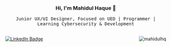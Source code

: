 <h3 align="center">Hi, I'm Mahidul Haque 👋</h3>

<p align="center"><tt>Junior UX/UI Designer, Focused on UED | Programmer | Learning Cybersecurity & Development</tt></p>
<br/>

 <div id="badges">
   <a href="https://www.linkedin.com/in/mahidulhq/">
      <img src="https://img.shields.io/badge/LinkedIn-%230077B5.svg?style=for-the-badge&logo=linkedin&logoColor=white" alt="LinkedIn Badge"/>
   </a>

   <img  align="right" src="https://komarev.com/ghpvc/?username=mahidulhq&label=Profile%20views&color=blue&style=for-the-badge" alt="mahidulhq" />
</div>

